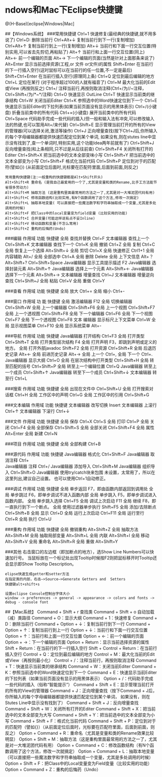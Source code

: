 ndows和Mac下Eclipse快捷键
=========

@(H-Base)[eclipse|Windows|Mac]

##【Windows系统】
###常用快捷键
    Ctrl+1 快速修复(最经典的快捷键,就不用多说了)
    Ctrl+D: 删除当前行
    Ctrl+Alt+↓ 复制当前行到下一行(复制增加)
    Ctrl+Alt+↑ 复制当前行到上一行(复制增加)
    Alt+↓ 当前行和下面一行交互位置(特别实用,可以省去先剪切,再粘贴了)
    Alt+↑ 当前行和上面一行交互位置(同上)
    Alt+← 前一个编辑的页面
    Alt+→ 下一个编辑的页面(当然是针对上面那条来说了)
    Alt+Enter 显示当前选择资源(工程,or 文件 or文件)的属性
    Shift+Enter 在当前行的下一行插入空行(这时鼠标可以在当前行的任一位置,不一定是最后)
    Shift+Ctrl+Enter 在当前行插入空行(原理同上条)
    Ctrl+Q 定位到最后编辑的地方
    Ctrl+L 定位在某行 (对于程序超过100的人就有福音了)
    Ctrl+M 最大化当前的Edit或View (再按则反之)
    Ctrl+/ 注释当前行,再按则取消注释(Ctrl+/为//~注释，Ctrl+Shift+/为/*~*/注释)
    Ctrl+O 快速显示 OutLine
    Ctrl+T 快速显示当前类的继承结构
    Ctrl+W 关闭当前Editer
    Ctrl+K 参照选中的Word快速定位到下一个
    Ctrl+E 快速显示当前Editer的下拉列表(如果当前页面没有显示的用黑体表示)
    Ctrl+/(小键盘) 折叠当前类中的所有代码
    Ctrl+×(小键盘) 展开当前类中的所有代码
    Ctrl+Space 代码助手完成一些代码的插入(但一般和输入法有冲突,可以修改输入法的热键,也可以暂用Alt+/来代替)
    Ctrl+Shift+E 显示管理当前打开的所有的View的管理器(可以选择关闭,激活等操作)
    Ctrl+J 正向增量查找(按下Ctrl+J后,你所输入的每个字母编辑器都提供快速匹配定位到某个单词,
           如果没有,则在stutes line中显示没有找到了,查一个单词时,特别实用,这个功能Idea两年前就有了)
    Ctrl+Shift+J 反向增量查找(和上条相同,只不过是从后往前查)
    Ctrl+Shift+F4 关闭所有打开的Editer
    Ctrl+Shift+X 把当前选中的文本全部变味小写
    Ctrl+Shift+Y 把当前选中的文本全部变为小写
    Ctrl+Shift+F 格式化当前代码
    Ctrl+Shift+P 定位到对于的匹配符(譬如{}) (从前面定位后面时,光标要在匹配符里面,后面到前面,则反之)
    
    常用重构快捷键(注:一般重构的快捷键都是Alt+Shift开头)
    Alt+Shift+R 重命名 (是我自己最爱用的一个了,尤其是变量和类的Rename,比手工方法能节省很多劳动力)
    Alt+Shift+M 抽取方法 (这是重构里面最常用的方法之一了,尤其是对一大堆泥团代码有用)
    Alt+Shift+C 修改函数结构(比较实用,有N个函数调用了这个方法,修改一次搞定)
    Alt+Shift+L 抽取本地变量( 可以直接把一些魔法数字和字符串抽取成一个变量,尤其是多处调用的时候)
    Alt+Shift+F 把Class中的local变量变为field变量 (比较实用的功能)
    Alt+Shift+I 合并变量(可能这样说有点不妥Inline)
    Alt+Shift+V 移动函数和变量(不怎么常用)
    Alt+Shift+Z 重构的后悔药(Undo)

###编辑
    作用域 功能 快捷键
    全局 查找并替换 Ctrl+F
    文本编辑器 查找上一个 Ctrl+Shift+K
    文本编辑器 查找下一个 Ctrl+K
    全局 撤销 Ctrl+Z
    全局 复制 Ctrl+C
    全局 恢复上一个选择 Alt+Shift+↓
    全局 剪切 Ctrl+X
    全局 快速修正 Ctrl1+1
    全局 内容辅助 Alt+/
    全局 全部选中 Ctrl+A
    全局 删除 Delete
    全局 上下文信息 Alt+？
    Alt+Shift+?
    Ctrl+Shift+Space
    Java编辑器 显示工具提示描述 F2
    Java编辑器 选择封装元素 Alt+Shift+↑
    Java编辑器 选择上一个元素 Alt+Shift+←
    Java编辑器 选择下一个元素 Alt+Shift+→
    文本编辑器 增量查找 Ctrl+J
    文本编辑器 增量逆向查找 Ctrl+Shift+J
    全局 粘贴 Ctrl+V
    全局 重做 Ctrl+Y

###查看
    作用域 功能 快捷键
    全局 放大 Ctrl+=
    全局 缩小 Ctrl+-

###窗口
    作用域   功 能           快捷键
    全局     激活编辑器         F12
    全局     切换编辑器         Ctrl+Shift+W
    全局     上一个编辑器     Ctrl+Shift+F6
    全局     上一个视图         Ctrl+Shift+F7
    全局     上一个透视图     Ctrl+Shift+F8
    全局     下一个编辑器     Ctrl+F6
    全局     下一个视图         Ctrl+F7
    全局     下一个透视图     Ctrl+F8
    文本    编辑器 显示标尺上下文菜单 Ctrl+W
    全局     显示视图菜单     Ctrl+F10
    全局     显示系统菜单     Alt+-

###导航
    作用域 功能 快捷键
    Java编辑器 打开结构 Ctrl+F3
    全局 打开类型 Ctrl+Shift+T
    全局 打开类型层次结构 F4
    全局 打开声明 F3，即跳到声明或定义的地方。
    全局 打开外部javadoc Shift+F2
    全局 打开资源 Ctrl+Shift+R
    全局 后退历史记录 Alt+←
    全局 前进历史记录 Alt+→
    全局 上一个 Ctrl+,
    全局 下一个 Ctrl+.
    Java编辑器 显示大纲 Ctrl+O
    全局 在层次结构中打开类型 Ctrl+Shift+H
    全局 转至匹配的括号 Ctrl+Shift+P
    全局 转至上一个编辑位置 Ctrl+Q
    Java编辑器 转至上一个成员 Ctrl+Shift+↑
    Java编辑器 转至下一个成员 Ctrl+Shift+↓
    文本编辑器 转至行 Ctrl+L

###搜索
    作用域 功能 快捷键
    全局 出现在文件中 Ctrl+Shift+U
    全局 打开搜索对话框 Ctrl+H
    全局 工作区中的声明 Ctrl+G
    全局 工作区中的引用 Ctrl+Shift+G

###文本编辑
    作用域 功能 快捷键
    文本编辑器 改写切换 Insert
    文本编辑器 上滚行 Ctrl+↑
    文本编辑器 下滚行 Ctrl+↓

###文件
    作用域 功能 快捷键
    全局 保存 Ctrl+X
    Ctrl+S
    全局 打印 Ctrl+P
    全局 关闭 Ctrl+F4
    全局 全部保存 Ctrl+Shift+S
    全局 全部关闭 Ctrl+Shift+F4
    全局 属性 Alt+Enter
    全局 新建 Ctrl+N

###项目
    作用域 功能 快捷键
    全局 全部构建 Ctrl+B

###源代码
    作用域 功能 快捷键
    Java编辑器 格式化 Ctrl+Shift+F
    Java编辑器 取消注释 Ctrl+\
    Java编辑器 注释 Ctrl+/
    Java编辑器 添加导入 Ctrl+Shift+M
    Java编辑器 组织导入 Ctrl+Shift+O
    Java编辑器 使用try/catch块来包围 未设置，太常用了，所以在这里列出,建议自己设置。
    也可以使用Ctrl+1自动修正。

###调试
    作用域 功能 快捷键
    全局 单步返回 F7，即由函数内部返回到调用处
    全局 单步跳过 F6，即单步调试不进入函数内部
    全局 单步跳入 F5，即单步调试进入函数内部。
    全局 单步跳入选择 Ctrl+F5
    全局 调试上次启动 F11
    全局 继续 F8，即一直执行到下一个断点。
    全局 使用过滤器单步执行 Shift+F5
    全局 添加/去除断点 Ctrl+Shift+B
    全局 显示 Ctrl+D
    全局 运行上次启动 Ctrl+F11
    全局 运行至行 Ctrl+R
    全局 执行 Ctrl+U

###重构
    作用域 功能 快捷键
    全局 撤销重构 Alt+Shift+Z
    全局 抽取方法 Alt+Shift+M
    全局 抽取局部变量 Alt+Shift+L
    全局 内联 Alt+Shift+I
    全局 移动 Alt+Shift+V
    全局 重命名 Alt+Shift+R
    全局 重做 Alt+Shift+Y

###其他
    右击窗口的左边框（即加断点的地方），选Show Line Numbers可以快速加行号。
    当鼠标放在一个标记处出现Tooltip时候按F2则把鼠标移开时Tooltip还会显示即Show Tooltip Description。
    
    elipse快速生成getter和setter方法
    在指定类的内部，右击—>Source—>Generate Getters and  Setters
    快捷键alt+shift+s
    
    设置eclipse Console控制台字体大小
    window -> preferences -> general -> appearance -> colors and fonts -> debug - console font

##【Mac系统】
    Command + Shift + r 查找类 
    Command + Shift + o 自动加载（减）类路径
    Command + O：显示大纲 
    Command + 1：快速修复 
    Command + D：删除当前行 
    Command + Option + ↓：复制当前行到下一行 
    Command + Option + ↑：复制当前行到上一行 
    Option + ↓：当前行和下面一行交互位置 
    Option + ↑：当前行和上面一行交互位置 
    Option + ←：前一个编辑的页面 
    Option + →：下一个编辑的页面 
    Option + Return：显示当前选择资源的属性 
    Shift + Return：在当前行的下一行插入空行 
    Shift + Control + Return：在当前行插入空行 
    Control + Q：定位到最后编辑的地方 
    Control + M：最大化当前的Edit或View（再按则最小化） 
    Control + /：注释当前行，再按则取消注释 
    Command + T：快速显示当前类的继承结构 
    Command + W：关闭当前Editer 
    Command + K：参照当前选中的Word快速定位到下一个 
    Command + E：快速显示当前Editer的下拉列表（如果当前页面没有显示的用黑体表示） 
    Option + /：代码助手完成一些代码的插入（俗称“智能提示”） 
    Command + Shift + E：显示管理当前打开的所有的View的管理器 
    Command + J：正向增量查找（按下Command + J后，你所输入的每个字母编辑器都提供快速匹配定位到某个单词，
                 如果没有，则在Stutes Line中显示没有找到了） 
    Command + Shift + J：反向增量查找 
    Command + Shift + W：关闭所有打开的Editer 
    Command + Shift + X：把当前选中的文本全部变为大写 
    Command + Shift + Y：把当前选中的文本全部变为小写 
    Command + Shift + F：格式化当前代码 
    Command + Shift + P：定位到对于的匹配符（譬如{}）（从前面定位后面时，光标要在匹配符里面，后面到前面，则反之） 
    Option + Command + R：重命名（尤其是变量和类的Rename效果比较明显） 
    Option + Shift + M：抽取方法（这是重构里面最常用的方法之一了，尤其是对一大堆泥团代码有用） 
    Option + Command + C：修改函数结构（有N个函数调用了这个方法，修改一次就搞定） 
    Option + Command + L：抽取本地变量（可以直接把一些魔法数字和字符串抽取成一个变量，尤其是多处调用的时候） 
    Option + Shift + F：把Class中的Local变量变为Field变量（比较实用的功能） 
    Option + Command + Z：重构的后悔药（Undo）

